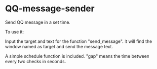 # QQ-message-sender
Send QQ message in a set time.

To use it:

Input the target and text for the function "send_message".
It will find the window named as target and send the message text.

A simple schedule function is included. "gap" means the time between every two checks in seconds.
